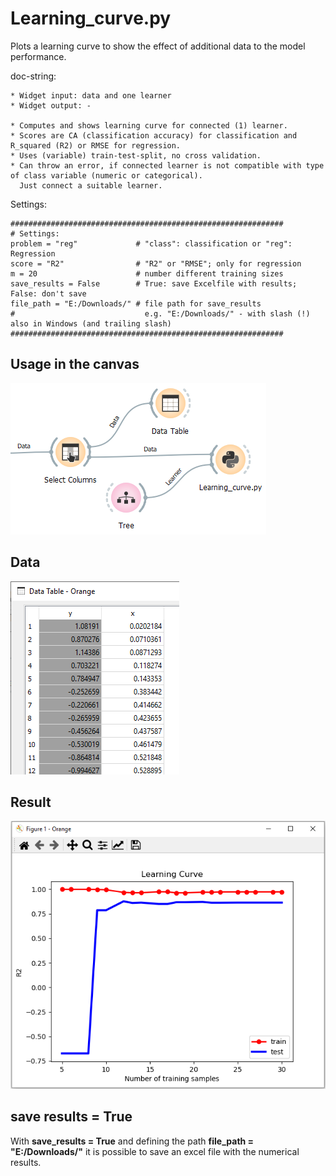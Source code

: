 # Learning_curve.py
Plots a learning curve to show the effect of additional data to the model performance.

doc-string:
```
* Widget input: data and one learner
* Widget output: -

* Computes and shows learning curve for connected (1) learner.
* Scores are CA (classification accuracy) for classification and R_squared (R2) or RMSE for regression.
* Uses (variable) train-test-split, no cross validation.
* Can throw an error, if connected learner is not compatible with type of class variable (numeric or categorical). 
  Just connect a suitable learner.

```
Settings:
```
#############################################################
# Settings:
problem = "reg"             # "class": classification or "reg": Regression
score = "R2"                # "R2" or "RMSE"; only for regression 
m = 20                      # number different training sizes
save_results = False        # True: save Excelfile with results; False: don't save
file_path = "E:/Downloads/" # file path for save_results
#                             e.g. "E:/Downloads/" - with slash (!) also in Windows (and trailing slash)
#############################################################
```

## Usage in the canvas

![](images/learning_curve_01.png)

## Data

![](images/learning_curve_02.png)

## Result

![](images/learning_curve_03.png)

## save results = True

With __save_results = True__ and defining the path __file_path = "E:/Downloads/"__ it is possible to save an excel file with the numerical results.

